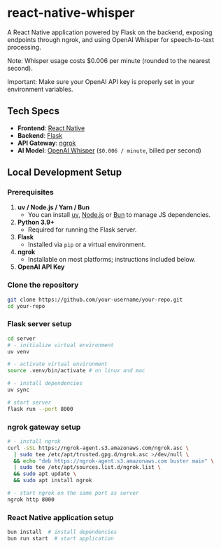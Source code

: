 # react-native-whisper

A React Native application powered by Flask on the backend, exposing endpoints through ngrok, and using OpenAI Whisper for speech-to-text processing.

Note: Whisper usage costs $0.006 per minute (rounded to the nearest second).

Important: Make sure your OpenAI API key is properly set in your environment variables.

## Tech Specs

- **Frontend**: [React Native](https://reactnative.dev/)
- **Backend**: [Flask](https://flask.palletsprojects.com/)
- **API Gateway**: [ngrok](https://ngrok.com/)
- **AI Model**: [OpenAI Whisper](https://openai.com/blog/whisper/) (`$0.006 / minute`, billed per second)

## Local Development Setup

### Prerequisites

1. **uv / Node.js / Yarn / Bun**
   - You can install [uv](https://docs.astral.sh/uv/), [Node.js](https://nodejs.org/) or [Bun](https://bun.sh/) to manage JS dependencies.
2. **Python 3.9+**
   - Required for running the Flask server.
3. **Flask**
   - Installed via `pip` or a virtual environment.
4. **ngrok**
   - Installable on most platforms; instructions included below.
5. **OpenAI API Key**

### Clone the repository

```bash
git clone https://github.com/your-username/your-repo.git
cd your-repo
```

### Flask server setup

```bash
cd server
# - initialize virtual environment
uv venv

# - activate virtual environment
source .venv/bin/activate # on linux and mac

# - install dependencies
uv sync

# start server
flask run --port 8000
```

### ngrok gateway setup

```bash
# - install ngrok
curl -sSL https://ngrok-agent.s3.amazonaws.com/ngrok.asc \
  | sudo tee /etc/apt/trusted.gpg.d/ngrok.asc >/dev/null \
  && echo "deb https://ngrok-agent.s3.amazonaws.com buster main" \
  | sudo tee /etc/apt/sources.list.d/ngrok.list \
  && sudo apt update \
  && sudo apt install ngrok

# - start ngrok on the same port as server
ngrok http 8000
```

### React Native application setup

```bash
bun install  # install dependencies
bun run start  # start application
```
